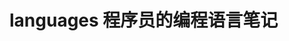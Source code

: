 # languages 程序员的编程语言笔记          
     
                       
                      
                              
           
            
 
 
   
       

